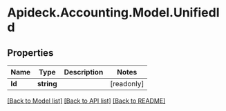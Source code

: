 # Apideck.Accounting.Model.UnifiedId

## Properties

Name | Type | Description | Notes
------------ | ------------- | ------------- | -------------
**Id** | **string** |  | [readonly] 

[[Back to Model list]](../README.md#documentation-for-models) [[Back to API list]](../README.md#documentation-for-api-endpoints) [[Back to README]](../README.md)

